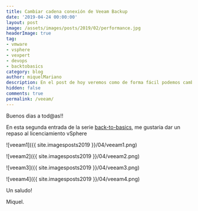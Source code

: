 ```yaml
---
title: Cambiar cadena conexión de Veeam Backup
date: '2019-04-24 00:00:00'
layout: post
image: /assets/images/posts/2019/02/performance.jpg
headerImage: true
tag:
- vmware
- vsphere
- vexpert
- devops
- backtobasics
category: blog
author: miquelMariano
description: En el post de hoy veremos como de forma fácil podemos cambiar la cadena de conexión a nuestro vCenter desde el Veeam Backup...
hidden: false
comments: true
permalink: /veeam/
---
```




Buenos dias a tod@as!!

En esta segunda entrada de la serie [back-to-basics](https://www.veeam.com/kb1905), me gustaria dar un repaso al licenciamiento vSphere

![veeam1]({{ site.imagesposts2019 }}/04/veeam1.png)

![veeam2]({{ site.imagesposts2019 }}/04/veeam2.png)

![veeam3]({{ site.imagesposts2019 }}/04/veeam3.png)

![veeam4]({{ site.imagesposts2019 }}/04/veeam4.png)






Un saludo!

Miquel.


